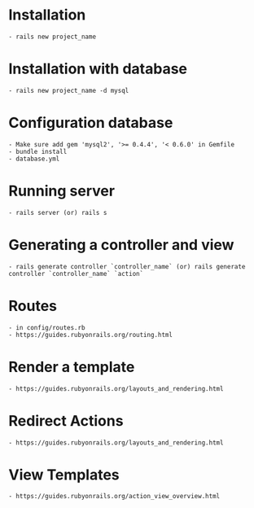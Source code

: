 # Installation
    - rails new project_name 

# Installation with database
    - rails new project_name -d mysql

# Configuration database
    - Make sure add gem 'mysql2', '>= 0.4.4', '< 0.6.0' in Gemfile
    - bundle install
    - database.yml

# Running server
    - rails server (or) rails s

# Generating a controller and view
    - rails generate controller `controller_name` (or) rails generate controller `controller_name` `action`

# Routes
    - in config/routes.rb
    - https://guides.rubyonrails.org/routing.html

# Render a template
    - https://guides.rubyonrails.org/layouts_and_rendering.html

# Redirect Actions
    - https://guides.rubyonrails.org/layouts_and_rendering.html

# View Templates
    - https://guides.rubyonrails.org/action_view_overview.html